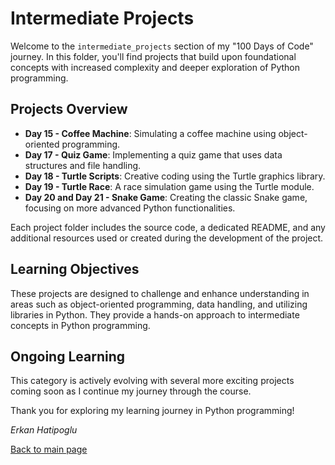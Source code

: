 # Intermediate Projects

Welcome to the `intermediate_projects` section of my "100 Days of Code" journey. In this folder, you'll find projects that build upon foundational concepts with increased complexity and deeper exploration of Python programming.

## Projects Overview

- **Day 15 - Coffee Machine**: Simulating a coffee machine using object-oriented programming.
- **Day 17 - Quiz Game**: Implementing a quiz game that uses data structures and file handling.
- **Day 18 - Turtle Scripts**: Creative coding using the Turtle graphics library.
- **Day 19 - Turtle Race**: A race simulation game using the Turtle module.
- **Day 20 and Day 21 - Snake Game**: Creating the classic Snake game, focusing on more advanced Python functionalities.

Each project folder includes the source code, a dedicated README, and any additional resources used or created during the development of the project.

## Learning Objectives

These projects are designed to challenge and enhance understanding in areas such as object-oriented programming, data handling, and utilizing libraries in Python. They provide a hands-on approach to intermediate concepts in Python programming.

## Ongoing Learning

This category is actively evolving with several more exciting projects coming soon as I continue my journey through the course.

Thank you for exploring my learning journey in Python programming!

*Erkan Hatipoglu*

[Back to main page](https://github.com/ErkanHatipoglu/100-days-of-code)
